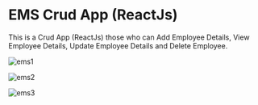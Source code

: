 # EMS Crud App (ReactJs)

This is a Crud App (ReactJs) those who can Add Employee Details, View Employee Details, Update Employee Details and Delete Employee.

![ems1](https://github.com/Althafkv/EMS-React/assets/114138647/97e63a01-f511-45ee-bdef-63a510835526)

![ems2](https://github.com/Althafkv/EMS-React/assets/114138647/6b767a83-cc74-48b2-ade2-edfbb4807995)

![ems3](https://github.com/Althafkv/EMS-React/assets/114138647/c721a1da-9c3f-4282-b41b-7873c1491fef)
